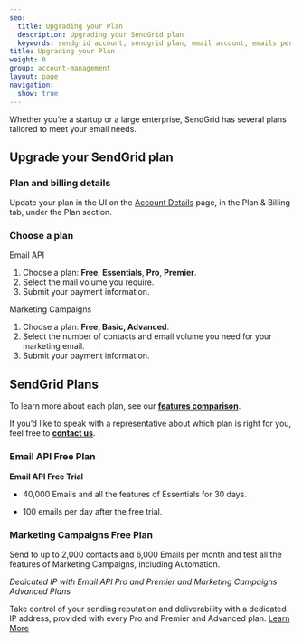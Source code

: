 ```yaml
---
seo:
  title: Upgrading your Plan
  description: Upgrading your SendGrid plan
  keywords: sendgrid account, sendgrid plan, email account, emails per month
title: Upgrading your Plan
weight: 0
group: account-management
layout: page
navigation:
  show: true
---
```


Whether you’re a startup or a large enterprise, SendGrid has several plans tailored to meet your email needs. 

## Upgrade your SendGrid plan

### Plan and billing details

Update your plan in the UI on the [Account Details](https://app.sendgrid.com/account/billing ) page, in the Plan & Billing tab, under the Plan section.

### Choose a plan

Email API

1. Choose a plan: **Free**, **Essentials**, **Pro**, **Premier**.
1. Select the mail volume you require.
1. Submit your payment information.

Marketing Campaigns

1. Choose a plan: **Free, Basic, Advanced**.
1. Select the number of contacts and email volume you need for your marketing email.
1. Submit your payment information.

## SendGrid Plans

To learn more about each plan, see our [**features comparison**](https://sendgrid.com/pricing/).

If you’d like to speak with a representative about which plan is right for you, feel free to [**contact us**](https://sendgrid.com/contact-us-form/).

### Email API Free Plan

<call-out>

**Email API Free Trial**

* 40,000 Emails and all the features of Essentials for 30 days.

</call-out>

* 100 emails per day after the free trial.

### Marketing Campaigns Free Plan

Send to up to 2,000 contacts and 6,000 Emails per month and test all the features of Marketing Campaigns, including Automation.

*Dedicated IP with Email API Pro and Premier and Marketing Campaigns Advanced Plans*

Take control of your sending reputation and deliverability with a dedicated IP address, provided with every Pro and Premier and Advanced plan. [Learn More](https://sendgrid.com/blog/shared-and-dedicated-ips-which-should-you-choose/)